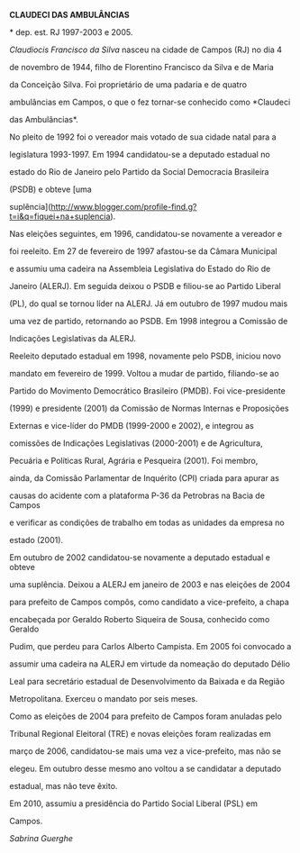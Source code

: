 **CLAUDECI DAS AMBULÂNCIAS**



\* dep. est. RJ 1997-2003 e 2005.



*Claudiocis Francisco da Silva* nasceu na cidade de Campos (RJ) no dia 4

de novembro de 1944, filho de Florentino Francisco da Silva e de Maria

da Conceição Silva. Foi proprietário de uma padaria e de quatro

ambulâncias em Campos, o que o fez tornar-se conhecido como *Claudeci

das Ambulâncias*.



No pleito de 1992 foi o vereador mais votado de sua cidade natal para a

legislatura 1993-1997. Em 1994 candidatou-se a deputado estadual no

estado do Rio de Janeiro pelo Partido da Social Democracia Brasileira

(PSDB) e obteve [uma

suplência](http://www.blogger.com/profile-find.g?t=i&q=fiquei+na+suplencia).

Nas eleições seguintes, em 1996, candidatou-se novamente a vereador e

foi reeleito. Em 27 de fevereiro de 1997 afastou-se da Câmara Municipal

e assumiu uma cadeira na Assembleia Legislativa do Estado do Rio de

Janeiro (ALERJ). Em seguida deixou o PSDB e filiou-se ao Partido Liberal

(PL), do qual se tornou líder na ALERJ. Já em outubro de 1997 mudou mais

uma vez de partido, retornando ao PSDB. Em 1998 integrou a Comissão de

Indicações Legislativas da ALERJ.



Reeleito deputado estadual em 1998, novamente pelo PSDB, iniciou novo

mandato em fevereiro de 1999. Voltou a mudar de partido, filiando-se ao

Partido do Movimento Democrático Brasileiro (PMDB). Foi vice-presidente

(1999) e presidente (2001) da Comissão de Normas Internas e Proposições

Externas e vice-líder do PMDB (1999-2000 e 2002), e integrou as

comissões de Indicações Legislativas (2000-2001) e de Agricultura,

Pecuária e Políticas Rural, Agrária e Pesqueira (2001). Foi membro,

ainda, da Comissão Parlamentar de Inquérito (CPI) criada para apurar as

causas do acidente com a plataforma P-36 da Petrobras na Bacia de Campos

e verificar as condições de trabalho em todas as unidades da empresa no

estado (2001).



Em outubro de 2002 candidatou-se novamente a deputado estadual e obteve

uma suplência. Deixou a ALERJ em janeiro de 2003 e nas eleições de 2004

para prefeito de Campos compôs, como candidato a vice-prefeito, a chapa

encabeçada por Geraldo Roberto Siqueira de Sousa, conhecido como Geraldo

Pudim, que perdeu para Carlos Alberto Campista. Em 2005 foi convocado a

assumir uma cadeira na ALERJ em virtude da nomeação do deputado Délio

Leal para secretário estadual de Desenvolvimento da Baixada e da Região

Metropolitana. Exerceu o mandato por seis meses.



Como as eleições de 2004 para prefeito de Campos foram anuladas pelo

Tribunal Regional Eleitoral (TRE) e novas eleições foram realizadas em

março de 2006, candidatou-se mais uma vez a vice-prefeito, mas não se

elegeu. Em outubro desse mesmo ano voltou a se candidatar a deputado

estadual, mas não teve êxito.



Em 2010, assumiu a presidência do Partido Social Liberal (PSL) em

Campos.



*Sabrina Guerghe*



